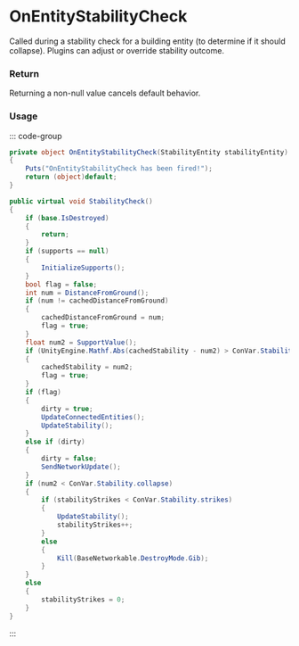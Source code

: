 # OnEntityStabilityCheck
<Badge type="info" text="Entity"/><Badge type="danger" text="Carbon Compatible"/><Badge type="warning" text="Oxide Compatible"/>
Called during a stability check for a building entity (to determine if it should collapse). Plugins can adjust or override stability outcome.

### Return
Returning a non-null value cancels default behavior.

### Usage
::: code-group
```csharp [Example]
private object OnEntityStabilityCheck(StabilityEntity stabilityEntity)
{
	Puts("OnEntityStabilityCheck has been fired!");
	return (object)default;
}
```
```csharp [Source — Assembly-CSharp @ StabilityEntity]
public virtual void StabilityCheck()
{
	if (base.IsDestroyed)
	{
		return;
	}
	if (supports == null)
	{
		InitializeSupports();
	}
	bool flag = false;
	int num = DistanceFromGround();
	if (num != cachedDistanceFromGround)
	{
		cachedDistanceFromGround = num;
		flag = true;
	}
	float num2 = SupportValue();
	if (UnityEngine.Mathf.Abs(cachedStability - num2) > ConVar.Stability.accuracy)
	{
		cachedStability = num2;
		flag = true;
	}
	if (flag)
	{
		dirty = true;
		UpdateConnectedEntities();
		UpdateStability();
	}
	else if (dirty)
	{
		dirty = false;
		SendNetworkUpdate();
	}
	if (num2 < ConVar.Stability.collapse)
	{
		if (stabilityStrikes < ConVar.Stability.strikes)
		{
			UpdateStability();
			stabilityStrikes++;
		}
		else
		{
			Kill(BaseNetworkable.DestroyMode.Gib);
		}
	}
	else
	{
		stabilityStrikes = 0;
	}
}

```
:::
